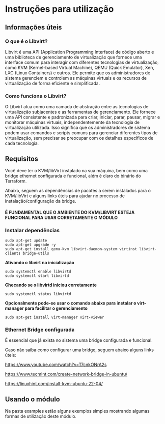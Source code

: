 # Instruções para utilização

## Informações úteis

### O que é o Libvirt?

Libvirt é uma API (Application Programming Interface) de código aberto e uma biblioteca de gerenciamento de virtualização que fornece uma interface comum para interagir com diferentes tecnologias de virtualização, como KVM (Kernel-based Virtual Machine), QEMU (Quick Emulator), Xen, LXC (Linux Containers) e outros. Ele permite que os administradores de sistema gerenciem e controlem as máquinas virtuais e os recursos de virtualização de forma eficiente e simplificada.

### Como funciona o Libvirt?

O Libvirt atua como uma camada de abstração entre as tecnologias de virtualização subjacentes e as ferramentas de gerenciamento. Ele fornece uma API consistente e padronizada para criar, iniciar, parar, pausar, migrar e monitorar máquinas virtuais, independentemente da tecnologia de virtualização utilizada. Isso significa que os administradores de sistema podem usar comandos e scripts comuns para gerenciar diferentes tipos de virtualização, sem precisar se preocupar com os detalhes específicos de cada tecnologia.


## Requisitos

Você deve ter o KVM/libVirt instalado na sua máquina, bem como uma bridge ethernet configurada e funcional, além é claro do binário do Terraform.

Abaixo, seguem as dependências de pacotes a serem instalados para o KVM/libVirt e alguns links úteis para ajudar no processo de instalação/configuração da bridge.

#### **É FUNDAMENTAL QUE O AMBIENTE DO KVM/LIBVIRT ESTEJA FUNCIONAL PARA USAR CORRETAMENTE O MÓDULO**

### **Instalar dependências**

```shell
sudo apt-get update
sudo apt-get upgrade -y
sudo apt-get install qemu-kvm libvirt-daemon-system virtinst libvirt-clients bridge-utils
```

**Ativando o libvirt na inicialização**

```shell
sudo systemctl enable libvirtd
sudo systemctl start libvirtd
```
**Checando se o libvirtd iniciou corretamente**

```shell
sudo systemctl status libvirtd
```
**Opcionalmente pode-se usar o comando abaixo para instalar o virt-manager para facilitar o gerenciamento**

```shell
sudo apt-get install virt-manager virt-viewer
```

### **Ethernet Bridge configurada**

É essencial que já exista no sistema uma bridge configurada e funcional.

Caso não saiba como configurar uma bridge, seguem abaixo alguns links úteis:

https://www.youtube.com/watch?v=T7cnkONrA2s

https://www.tecmint.com/create-network-bridge-in-ubuntu/

https://linuxhint.com/install-kvm-ubuntu-22-04/

## Usando o módulo

Na pasta examples estão alguns exemplos simples mostrando algumas formas de utilização deste módulo.